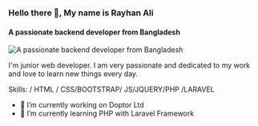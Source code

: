 ### Hello there 👋, My name is Rayhan Ali
#### A passionate backend developer from Bangladesh
![A passionate backend developer from Bangladesh](https://scontent.fdac157-1.fna.fbcdn.net/v/t39.30808-6/297653667_1534035520347738_4960933808319609441_n.jpg?stp=dst-jpg_p960x960&_nc_cat=109&ccb=1-7&_nc_sid=e3f864&_nc_eui2=AeEiexaS1M0Cx0LFgVzbKBNov5mW7fnVeW6_mZbt-dV5btMAonWpWrbu3zVa93Yg0KpipPVGxcgZqd6L2ULIq8PT&_nc_ohc=bMjiJvTkE88AX-e0p2l&_nc_ht=scontent.fdac157-1.fna&oh=00_AfDqMDpRZGigk9NWXQ5wE0X3gOyL_IBIADr7Ci69YI5lAw&oe=63B4C96C)

I'm junior web developer. I am very passionate and dedicated to my work and love to learn new things every day.

Skills: / HTML / CSS/BOOTSTRAP/ JS/JQUERY/PHP /LARAVEL 

- 🔭 I’m currently working on Doptor Ltd 
- 🌱 I’m currently learning PHP with Laravel Framework 
